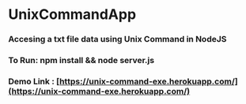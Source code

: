 # UnixCommandApp
### Accesing a txt file data using Unix Command in NodeJS 
### To Run: npm install && node server.js
### Demo Link : [https://unix-command-exe.herokuapp.com/](https://unix-command-exe.herokuapp.com/)
